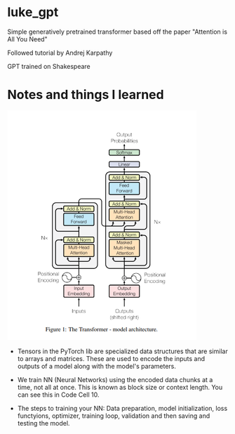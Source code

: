 # luke_gpt
Simple generatively pretrained transformer based off the paper "Attention is All You Need"  

Followed tutorial by Andrej Karpathy

GPT trained on Shakespeare

# Notes and things I learned
<img src="assets/transformer.png">

* Tensors in the PyTorch lib are specialized data structures that are similar to arrays and matrices.  These are used to encode the inputs and outputs of a model along with the model's parameters.

* We train NN (Neural Networks) using the encoded data chunks at a time, not all at once.  This is known as block size or context length.  You can see this in Code Cell 10. 

* The steps to training your NN: Data preparation, model initialization, loss functyions, optimizer, training loop, validation and then saving and testing the model.